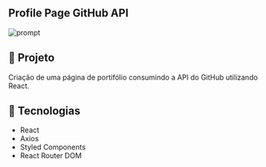 ## Profile Page GitHub API

![prompt]()

## 🚀 Projeto

Criação de uma página de portifólio consumindo a API do GitHub utilizando React.

## 🔧 Tecnologias

- React
- Axios
- Styled Components
- React Router DOM
